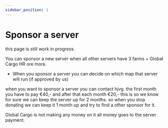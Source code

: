 ```yaml
---
sidebar_position: 1
---
```


# Sponsor a server

this page is still work in progress.


You can sponsor a new server when all other servers have 3 farms + Global Cargo HR ore more.

- When you sponsor a server you can decide on which map that server will run (if approved by us)


when you want to sponsor a server you can contact hjvg.
the first month you have to pay €40,- and after that each month €20,- this is so we know for sure we can keep the server up for 2 months. so when you stop donating we can keep it 1 month up and try to find a other sponsor for it.

Global Cargo is not making any money on it all money goes to the server payment.

